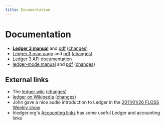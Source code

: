 ```yaml
---
title: Documentation
---
```


# Documentation

* [**Ledger 3 manual**](doc/ledger3.html) and [pdf](doc/ledger3.pdf) ([changes](https://git.ledger-cli.org/ledger/commits/master/doc/ledger3.texi))
* [Ledger 3 man page](doc/ledger.1.html) and [pdf](doc/ledger.1.pdf) ([changes](https://git.ledger-cli.org/ledger/commits/master/doc/ledger.1))
* [Ledger 3 API documentation](doc/api)
* [ledger-mode manual](doc/ledger-mode.html) and [pdf](doc/ledger-mode.pdf) ([changes](https://git.ledger-cli.org/ledger-mode/commits/master/doc/ledger-mode.texi))

## External links

* The [ledger wiki](https://wiki.ledger-cli.org) ([changes](https://wiki.ledger-cli.org/_history))
* [ledger on Wikipedia](https://en.wikipedia.org/wiki/Ledger_%28software%29)
 ([changes](https://en.wikipedia.org/w/index.php?title=Ledger_%28software%29&action=history))
* John gave a nice audio introduction to Ledger in the [2011/01/26 FLOSS Weekly show](https://twit.tv/floss150)
* hledger.org's [Accounting links](https://hledger.org/accounting.html#accounting-links) has some useful Ledger and accounting links
